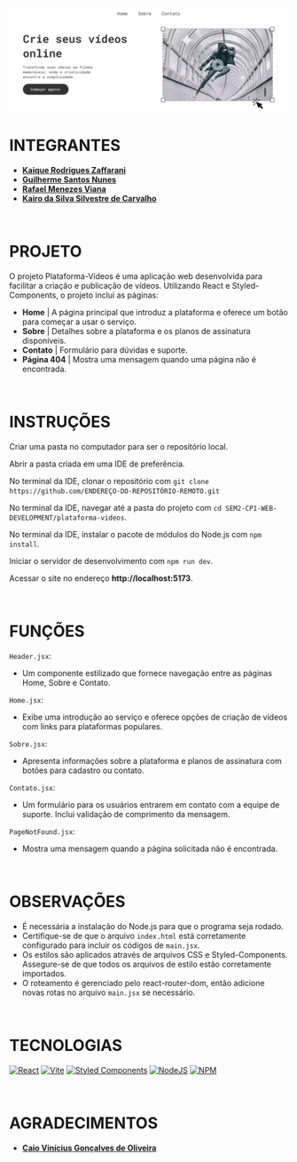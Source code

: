 ![Banner](./plataforma-videos/assets/banner.png)

# INTEGRANTES
- **[Kaique Rodrigues Zaffarani](https://github.com/Z4ffarani)**
- **[Guilherme Santos Nunes](https://github.com/sannunez)**
- **[Rafael Menezes Viana](https://github.com/vianafs)**
- **[Kairo da Silva Silvestre de Carvalho](https://github.com/KairoSilvestre)**

<br>

# PROJETO
O projeto Plataforma-Vídeos é uma aplicação web desenvolvida para facilitar a criação e publicação de vídeos. Utilizando React e Styled-Components, o projeto inclui as páginas:
- **Home** | A página principal que introduz a plataforma e oferece um botão para começar a usar o serviço.
- **Sobre** | Detalhes sobre a plataforma e os planos de assinatura disponíveis.
- **Contato** | Formulário para dúvidas e suporte.
- **Página 404** | Mostra uma mensagem quando uma página não é encontrada.

<br>

# INSTRUÇÕES
Criar uma pasta no computador para ser o repositório local.

Abrir a pasta criada em uma IDE de preferência.

No terminal da IDE, clonar o repositório com `git clone https://github.com/ENDEREÇO-DO-REPOSITÓRIO-REMOTO.git`

No terminal da IDE, navegar até a pasta do projeto com ``cd SEM2-CP1-WEB-DEVELOPMENT/plataforma-videos``.

No terminal da IDE, instalar o pacote de módulos do Node.js com ``npm install``.

Iniciar o servidor de desenvolvimento com ``npm run dev``.

Acessar o site no endereço **http://localhost:5173**.

<br>

# FUNÇÕES
``Header.jsx``:
- Um componente estilizado que fornece navegação entre as páginas Home, Sobre e Contato.

``Home.jsx``:
- Exibe uma introdução ao serviço e oferece opções de criação de vídeos com links para plataformas populares.

``Sobre.jsx``:
- Apresenta informações sobre a plataforma e planos de assinatura com botões para cadastro ou contato.

``Contato.jsx``:
- Um formulário para os usuários entrarem em contato com a equipe de suporte. Inclui validação de comprimento da mensagem.

``PageNotFound.jsx``:
- Mostra uma mensagem quando a página solicitada não é encontrada.

<br>

# OBSERVAÇÕES
- É necessária a instalação do Node.js para que o programa seja rodado.
- Certifique-se de que o arquivo ``index.html`` está corretamente configurado para incluir os códigos de ``main.jsx``.
- Os estilos são aplicados através de arquivos CSS e Styled-Components. Assegure-se de que todos os arquivos de estilo estão corretamente importados.
- O roteamento é gerenciado pelo react-router-dom, então adicione novas rotas no arquivo ``main.jsx`` se necessário.

<br>

# TECNOLOGIAS
[![React](https://img.shields.io/badge/react-%2320232a.svg?style=for-the-badge&logo=react&logoColor=%2361DAFB)](https://react.dev)
[![Vite](https://img.shields.io/badge/vite-%23646CFF.svg?style=for-the-badge&logo=vite&logoColor=white)](https://vitejs.dev)
[![Styled Components](https://img.shields.io/badge/styled--components-DB7093?style=for-the-badge&logo=styled-components&logoColor=white)](https://styled-components.com)
[![NodeJS](https://img.shields.io/badge/node.js-6DA55F?style=for-the-badge&logo=node.js&logoColor=white)](https://nodejs.org/en/download/prebuilt-installer)
[![NPM](https://img.shields.io/badge/NPM-%23CB3837.svg?style=for-the-badge&logo=npm&logoColor=white)](https://www.npmjs.com/package/react-router-dom)

<br>

# AGRADECIMENTOS
- **[Caio Vinícius Gonçalves de Oliveira](https://github.com/caiooliveira-tech)**
